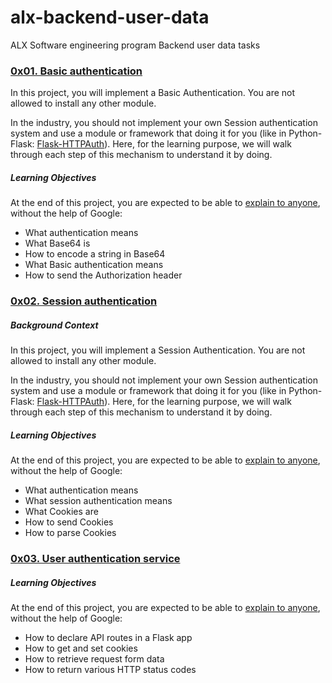 # alx-backend-user-data
ALX Software engineering program Backend user data tasks

### [0x01. Basic authentication](./0x00-personal_data/)
In this project, you will implement a Basic Authentication. You are not allowed to install any other module.

In the industry, you should not implement your own Session authentication system and use a module or framework that doing it for you (like in Python-Flask: [Flask-HTTPAuth](https://intranet.alxswe.com/rltoken/_ZTQTaMKjx1S_xATshexkA)). Here, for the learning purpose, we will walk through each step of this mechanism to understand it by doing.

##### Learning Objectives
At the end of this project, you are expected to be able to [explain to anyone](https://fs.blog/feynman-learning-technique/), without the help of Google:

- What authentication means
- What Base64 is
- How to encode a string in Base64
- What Basic authentication means
- How to send the Authorization header

### [0x02. Session authentication](./0x02-Session_authentication/)
##### Background Context
In this project, you will implement a Session Authentication. You are not allowed to install any other module.

In the industry, you should not implement your own Session authentication system and use a module or framework that doing it for you (like in Python-Flask: [Flask-HTTPAuth](https://intranet.alxswe.com/rltoken/_ZTQTaMKjx1S_xATshexkA)). Here, for the learning purpose, we will walk through each step of this mechanism to understand it by doing.

##### Learning Objectives
At the end of this project, you are expected to be able to [explain to anyone](https://fs.blog/feynman-learning-technique/), without the help of Google:
- What authentication means
- What session authentication means
- What Cookies are
- How to send Cookies
- How to parse Cookies

### [0x03. User authentication service](./0x03-user_authentication_service/)
##### Learning Objectives
At the end of this project, you are expected to be able to [explain to anyone](https://fs.blog/feynman-learning-technique/), without the help of Google:

- How to declare API routes in a Flask app
- How to get and set cookies
- How to retrieve request form data
- How to return various HTTP status codes
